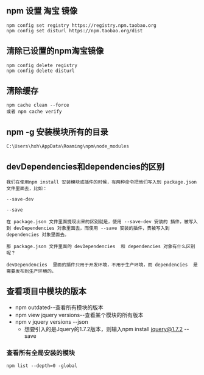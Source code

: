 
## npm 设置 淘宝 镜像

	npm config set registry https://registry.npm.taobao.org
	npm config set disturl https://npm.taobao.org/dist

## 清除已设置的npm淘宝镜像
	
	npm config delete registry
	npm config delete disturl

## 清除缓存

	npm cache clean --force
	或者 npm cache verify

## npm -g 安装模块所有的目录

	C:\Users\hxh\AppData\Roaming\npm\node_modules

## devDependencies和dependencies的区别

	我们在使用npm install 安装模块或插件的时候，有两种命令把他们写入到 package.json 文件里面去，比如：
	
	--save-dev
	
	--save
	
	在 package.json 文件里面提现出来的区别就是，使用 --save-dev 安装的 插件，被写入到 devDependencies 对象里面去，而使用 --save 安装的插件，责被写入到 dependencies 对象里面去。
	
	那 package.json 文件里面的 devDependencies  和 dependencies 对象有什么区别呢？
	
	devDependencies  里面的插件只用于开发环境，不用于生产环境，而 dependencies  是需要发布到生产环境的。


## 查看项目中模块的版本

- npm outdated--查看所有模块的版本
- npm view jquery versions--查看某个模块的所有版本
- npm v jquery versions --json
	- 想要引入的是Jquery的1.7.2版本，则输入npm install jquery@1.7.2 --save

### 查看所有全局安装的模块

	npm list --depth=0 -global